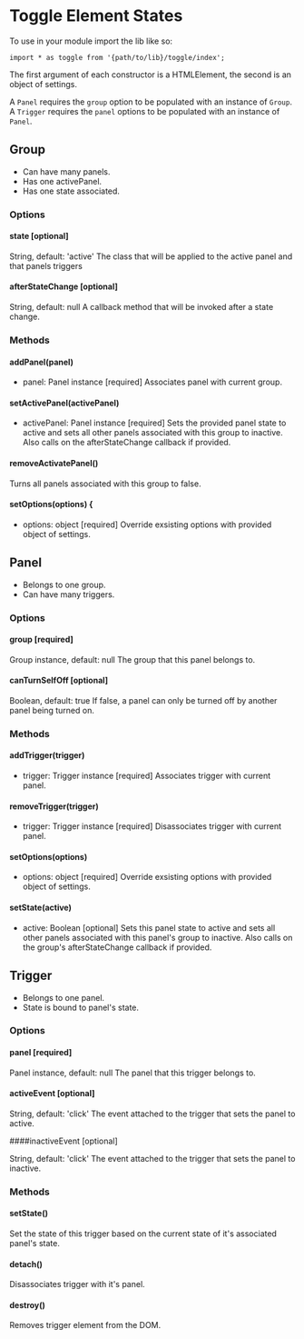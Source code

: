 # Toggle Element States

To use in your module import the lib like so:
```
import * as toggle from '{path/to/lib}/toggle/index';
```

The first argument of each constructor is a HTMLElement, the second is an object of settings.

A `Panel` requires the `group` option to be populated with an instance of `Group`.
A `Trigger` requires the `panel` options to be populated with an instance of `Panel`.



## Group

- Can have many panels.
- Has one activePanel.
- Has one state associated.


### Options


#### state [optional]

String, default: 'active'
The class that will be applied to the active panel and that panels triggers


#### afterStateChange [optional]

String, default: null
A callback method that will be invoked after a state change.


### Methods


#### addPanel(panel)

- panel: Panel instance [required]
Associates panel with current group.


#### setActivePanel(activePanel)

- activePanel: Panel instance [required]
Sets the provided panel state to active and sets all other panels associated with this group to inactive.
Also calls on the afterStateChange callback if provided.


#### removeActivatePanel()

Turns all panels associated with this group to false.

#### setOptions(options) {

- options: object [required]
Override exsisting options with provided object of settings.



## Panel

- Belongs to one group.
- Can have many triggers.


### Options


#### group [required]

Group instance, default: null
The group that this panel belongs to.


#### canTurnSelfOff [optional]

Boolean, default: true
If false, a panel can only be turned off by another panel being turned on.


### Methods


#### addTrigger(trigger)

- trigger: Trigger instance [required]
Associates trigger with current panel.


#### removeTrigger(trigger)

- trigger: Trigger instance [required]
Disassociates trigger with current panel.


#### setOptions(options)

- options: object [required]
Override exsisting options with provided object of settings.


#### setState(active)

- active: Boolean [optional]
Sets this panel state to active and sets all other panels associated with this panel's group to inactive.
Also calls on the group's afterStateChange callback if provided.



## Trigger

- Belongs to one panel.
- State is bound to panel's state.


### Options


#### panel [required]

Panel instance, default: null
The panel that this trigger belongs to.


#### activeEvent [optional]

String, default: 'click'
The event attached to the trigger that sets the panel to active.

####inactiveEvent [optional]

String, default: 'click'
The event attached to the trigger that sets the panel to inactive.


### Methods

#### setState()

Set the state of this trigger based on the current state of it's associated panel's state.


#### detach()

Disassociates trigger with it's panel.


#### destroy()

Removes trigger element from the DOM.
